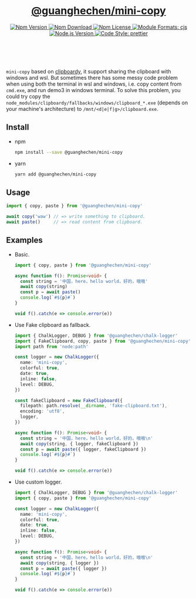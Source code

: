 <header>
  <h1 align="center">
    <a href="https://github.com/guanghechen/node-scaffolds/tree/@guanghechen/mini-copy@6.0.0-alpha.7/packages/mini-copy#readme">@guanghechen/mini-copy</a>
  </h1>
  <div align="center">
    <a href="https://www.npmjs.com/package/@guanghechen/mini-copy">
      <img
        alt="Npm Version"
        src="https://img.shields.io/npm/v/@guanghechen/mini-copy.svg"
      />
    </a>
    <a href="https://www.npmjs.com/package/@guanghechen/mini-copy">
      <img
        alt="Npm Download"
        src="https://img.shields.io/npm/dm/@guanghechen/mini-copy.svg"
      />
    </a>
    <a href="https://www.npmjs.com/package/@guanghechen/mini-copy">
      <img
        alt="Npm License"
        src="https://img.shields.io/npm/l/@guanghechen/mini-copy.svg"
      />
    </a>
    <a href="#install">
      <img
        alt="Module Formats: cjs"
        src="https://img.shields.io/badge/module_formats-cjs-green.svg"
      />
    </a>
    <a href="https://github.com/nodejs/node">
      <img
        alt="Node.js Version"
        src="https://img.shields.io/node/v/@guanghechen/mini-copy"
      />
    </a>
    <a href="https://github.com/prettier/prettier">
      <img
        alt="Code Style: prettier"
        src="https://img.shields.io/badge/code_style-prettier-ff69b4.svg?style=flat-square"
      />
    </a>
  </div>
</header>
<br/>


`mini-copy` based on [clipboardy](https://www.npmjs.com/package/clipboardy), it support sharing the
clipboard with windows and wsl. But sometimes there has some messy code problem when using both the
terminal in wsl and windows, i.e. copy content from `cmd.exe`, and run demo3 in windows terminal.
To solve this problem, you could try copy the `node_modules/clipboardy/fallbacks/windows/clipboard_*.exe`
(depends on your machine's architecture) to `/mnt/<d|e|f|g>/clipboard.exe`.


## Install

* npm

  ```bash
  npm install --save @guanghechen/mini-copy
  ```

* yarn

  ```bash
  yarn add @guanghechen/mini-copy
  ```

## Usage

```typescript
import { copy, paste } from '@guanghechen/mini-copy'

await copy('waw') // => write something to clipboard.
await paste()     // => read content from clipboard.
```


## Examples

* Basic.
  ```typescript
  import { copy, paste } from '@guanghechen/mini-copy'

  async function f(): Promise<void> {
    const string = '中国，here，hello world，好的，哦哦'
    await copy(string)
    const p = await paste()
    console.log(`#${p}#`)
  }

  void f().catch(e => console.error(e))
  ```

* Use Fake clipboard as fallback.
  ```typescript
  import { ChalkLogger, DEBUG } from '@guanghechen/chalk-logger'
  import { FakeClipboard, copy, paste } from '@guanghechen/mini-copy'
  import path from 'node:path'

  const logger = new ChalkLogger({
    name: 'mini-copy',
    colorful: true,
    date: true,
    inline: false,
    level: DEBUG,
  })

  const fakeClipboard = new FakeClipboard({
    filepath: path.resolve(__dirname, 'fake-clipboard.txt'),
    encoding: 'utf8',
    logger,
  })

  async function f(): Promise<void> {
    const string = '中国，here，hello world，好的，哦哦\n'
    await copy(string, { logger, fakeClipboard })
    const p = await paste({ logger, fakeClipboard })
    console.log(`#${p}#`)
  }

  void f().catch(e => console.error(e))
  ```


* Use custom logger.

  ```typescript
  import { ChalkLogger, DEBUG } from '@guanghechen/chalk-logger'
  import { copy, paste } from '@guanghechen/mini-copy'

  const logger = new ChalkLogger({
    name: 'mini-copy',
    colorful: true,
    date: true,
    inline: false,
    level: DEBUG,
  })

  async function f(): Promise<void> {
    const string = '中国，here，hello world，好的，哦哦\n'
    await copy(string, { logger })
    const p = await paste({ logger })
    console.log(`#${p}#`)
  }

  void f().catch(e => console.error(e))
  ```


[homepage]: https://github.com/guanghechen/node-scaffolds/tree/@guanghechen/mini-copy@6.0.0-alpha.7/packages/mini-copy#readme
